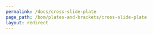 ```yaml
---
permalink: /docs/cross-slide-plate
page_path: /bom/plates-and-brackets/cross-slide-plate
layout: redirect
---
```

